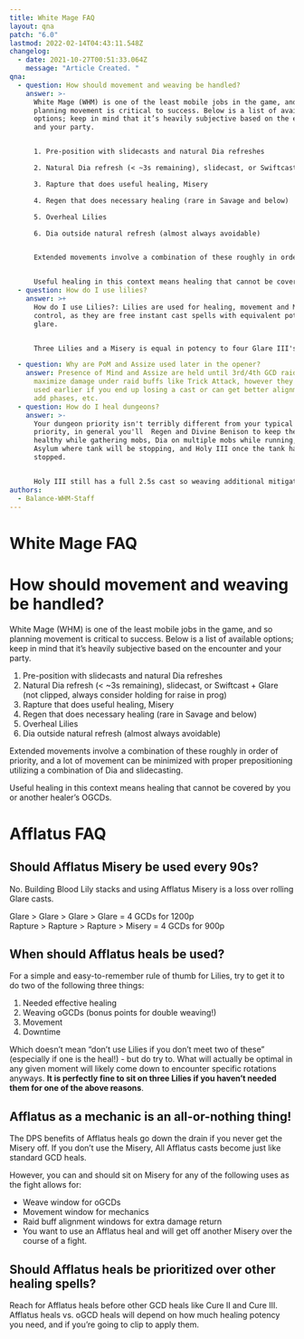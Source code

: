 ```yaml
---
title: White Mage FAQ
layout: qna
patch: "6.0"
lastmod: 2022-02-14T04:43:11.548Z
changelog:
  - date: 2021-10-27T00:51:33.064Z
    message: "Article Created. "
qna:
  - question: How should movement and weaving be handled?
    answer: >-
      White Mage (WHM) is one of the least mobile jobs in the game, and so
      planning movement is critical to success. Below is a list of available
      options; keep in mind that it’s heavily subjective based on the encounter
      and your party.


      1. Pre-position with slidecasts and natural Dia refreshes

      2. Natural Dia refresh (< ~3s remaining), slidecast, or Swiftcast + Glare (not clipped, always consider holding for raise in prog)

      3. Rapture that does useful healing, Misery

      4. Regen that does necessary healing (rare in Savage and below)

      5. Overheal Lilies

      6. Dia outside natural refresh (almost always avoidable)


      Extended movements involve a combination of these roughly in order of priority, and a lot of movement can be minimized with proper prepositioning utilizing a combination of Dia and slidecasting.


      Useful healing in this context means healing that cannot be covered by your or another healer’s oGCDs.
  - question: How do I use lilies?
    answer: >+
      How do I use Lilies?: Lilies are used for healing, movement and MP
      control, as they are free instant cast spells with equivalent potency to a
      glare.


      Three Lilies and a Misery is equal in potency to four Glare III's on a single target and a damage gain over Glare III when used in buffs or in multi-target. Lilies should generally be used for healing while aiming to have at least one Misery in each two-minute buff window. Lilies can also be used in downtime where they are effectively free extra Glare III's.

  - question: Why are PoM and Assize used later in the opener?
    answer: Presence of Mind and Assize are held until 3rd/4th GCD raid buffs to
      maximize damage under raid buffs like Trick Attack, however they can be
      used earlier if you end up losing a cast or can get better alignment with
      add phases, etc.
  - question: How do I heal dungeons?
    answer: >-
      Your dungeon priority isn't terribly different from your typical damage
      priority, in general you'll  Regen and Divine Benison to keep the tank
      healthy while gathering mobs, Dia on multiple mobs while running, drop
      Asylum where tank will be stopping, and Holy III once the tank has
      stopped. 


      Holy III still has a full 2.5s cast so weaving additional mitigation and healing is typically done via Solace or Regen once the tank starts taking damage. Lilies should be used between packs as often as possible to maximize Misery and Holy casts on larger pulls.
authors:
  - Balance-WHM-Staff
---
```

# White Mage FAQ

# How should movement and weaving be handled?

White Mage (WHM) is one of the least mobile jobs in the game, and so planning movement is critical to success. Below is a list of available options; keep in mind that it’s heavily subjective based on the encounter and your party.

1. Pre-position with slidecasts and natural Dia refreshes
2. Natural Dia refresh (< ~3s remaining), slidecast, or Swiftcast + Glare (not clipped, always consider holding for raise in prog)
3. Rapture that does useful healing, Misery
4. Regen that does necessary healing (rare in Savage and below)
5. Overheal Lilies
6. Dia outside natural refresh (almost always avoidable)

Extended movements involve a combination of these roughly in order of priority, and a lot of movement can be minimized with proper prepositioning utilizing a combination of Dia and slidecasting.

Useful healing in this context means healing that cannot be covered by you or another healer’s OGCDs.

# Afflatus FAQ

## Should Afflatus Misery be used every 90s?

No. Building Blood Lily stacks and using Afflatus Misery is a loss over rolling Glare casts.

Glare > Glare > Glare > Glare = 4 GCDs for 1200p\
Rapture > Rapture > Rapture > Misery = 4 GCDs for 900p

## When should Afflatus heals be used?

For a simple and easy-to-remember rule of thumb for Lilies, try to get it to do two of the following three things:

1. Needed effective healing
2. Weaving oGCDs (bonus points for double weaving!)
3. Movement
4. Downtime

Which doesn’t mean “don’t use Lilies if you don’t meet two of these” (especially if one is the heal!) - but do try to. What will actually be optimal in any given moment will likely come down to encounter specific rotations anyways. **It is perfectly fine to sit on three Lilies if you haven’t needed them for one of the above reasons**.

## Afflatus as a mechanic is an all-or-nothing thing!

The DPS benefits of Afflatus heals go down the drain if you never get the Misery off. If you don’t use the Misery, All Afflatus casts become just like standard GCD heals.

However, you can and should sit on Misery for any of the following uses as the fight allows for:

* Weave window for oGCDs
* Movement window for mechanics
* Raid buff alignment windows for extra damage return
* You want to use an Afflatus heal and will get off another Misery over the course of a fight.

## Should Afflatus heals be prioritized over other healing spells?

Reach for Afflatus heals before other GCD heals like Cure II and Cure III. Afflatus heals vs. oGCD heals will depend on how much healing potency you need, and if you’re going to clip to apply them.
